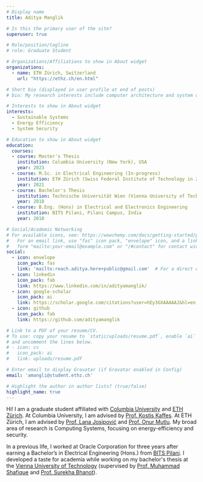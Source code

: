 ```yaml
---
# Display name
title: Aditya Manglik

# Is this the primary user of the site?
superuser: true

# Role/position/tagline
# role: Graduate Student

# Organizations/Affiliations to show in About widget
organizations:
  - name: ETH Zürich, Switzerland
    url: "https://ethz.ch/en.html"

# Short bio (displayed in user profile at end of posts)
# bio: My research interests include computer architecture and system design.

# Interests to show in About widget
interests:
  - Sustainable Systems
  - Energy Efficiency
  - System Security

# Education to show in About widget
education:
  courses:
  - course: Master's Thesis
    institution: Columbia University (New York), USA
    year: 2023
  - course: M.Sc. in Electrical Engineering (In-progress)
    institution: ETH Zürich (Swiss Federal Institute of Technology in Zürich), Switzerland
    year: 2021
  - course: Bachelor's Thesis
    institution: Technische Universität Wien (Vienna University of Technology), Austria
    year: 2018
  - course: B.Eng. (Hons) in Electrical and Electronics Engineering
    institution: BITS Pilani, Pilani Campus, India
    year: 2018

# Social/Academic Networking
# For available icons, see: https://wowchemy.com/docs/getting-started/page-builder/#icons
#   For an email link, use "fas" icon pack, "envelope" icon, and a link in the
#   form "mailto:your-email@example.com" or "/#contact" for contact widget.
social:
  - icon: envelope
    icon_pack: fas
    link: 'mailto:reach.aditya.here+public@gmail.com'  # For a direct email link, use "mailto:test@example.org".
  - icon: linkedin
    icon_pack: fab
    link: https://www.linkedin.com/in/adityamanglik/
  - icon: google-scholar
    icon_pack: ai
    link: https://scholar.google.com/citations?user=hEy3GXAAAAAJ&hl=en
  - icon: github
    icon_pack: fab
    link: https://github.com/adityamanglik

# Link to a PDF of your resume/CV.
# To use: copy your resume to `static/uploads/resume.pdf`, enable `ai` icons in `params.toml`,
# and uncomment the lines below.
# - icon: cv
#   icon_pack: ai
#   link: uploads/resume.pdf

# Enter email to display Gravatar (if Gravatar enabled in Config)
email: 'amangli@student.ethz.ch'

# Highlight the author in author lists? (true/false)
highlight_name: true
---
```


Hi! I am a graduate student affiliated with [Columbia University](https://www.columbia.edu/) and [ETH Zürich](https://ethz.ch/en.html). At Columbia University, I am advised by [Prof. Kostis Kaffes](https://stanford.edu/~kkaffes). At ETH Zürich, I am advised by [Prof. Lana Josipović](https://sites.google.com/view/lanajosipovic) and [Prof. Onur Mutlu](https://people.inf.ethz.ch/omutlu/). My broad area of research is Computing Systems, focusing on energy-efficiency and security. 

In a previous life, I worked at Oracle Corporation for three years after earning a Bachelor’s in Electrical Engineering (Hons.) from [BITS Pilani](https://en.wikipedia.org/wiki/Birla_Institute_of_Technology_and_Science,_Pilani). I developed a taste for academia while working on my bachelor's thesis at the [Vienna University of Technology](https://en.wikipedia.org/wiki/TU_Wien) (supervised by [Prof. Muhammad Shafique](https://nyuad.nyu.edu/en/academics/divisions/engineering/faculty/muhammad-shafique.html) and [Prof. Surekha Bhanot](https://www.bits-pilani.ac.in/Pilani/surekha/profile)). 
<!-- My prior research focuses on Non-Volatile Memory microarchitectures for accelerating deep learning. -->